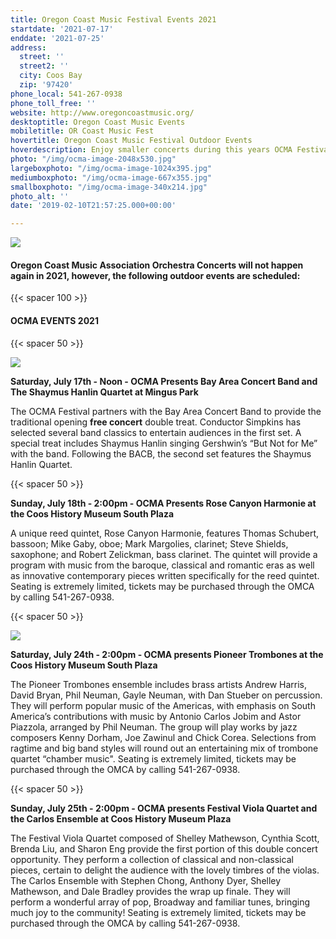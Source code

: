 ```yaml
---
title: Oregon Coast Music Festival Events 2021
startdate: '2021-07-17'
enddate: '2021-07-25'
address:
  street: ''
  street2: ''
  city: Coos Bay
  zip: '97420'
phone_local: 541-267-0938
phone_toll_free: ''
website: http://www.oregoncoastmusic.org/
desktoptitle: Oregon Coast Music Events
mobiletitle: OR Coast Music Fest
hovertitle: Oregon Coast Music Festival Outdoor Events
hoverdescription: Enjoy smaller concerts during this years OCMA Festival weeks.
photo: "/img/ocma-image-2048x530.jpg"
largeboxphoto: "/img/ocma-image-1024x395.jpg"
mediumboxphoto: "/img/ocma-image-667x355.jpg"
smallboxphoto: "/img/ocma-image-340x214.jpg"
photo_alt: ''
date: '2019-02-10T21:57:25.000+00:00'

---
```

![](/img/ocma-image.jpeg)

#### **Oregon Coast Music Association Orchestra Concerts will not happen again in 2021, however, the following outdoor events are scheduled:**

{{< spacer 100 >}}

#### **OCMA EVENTS 2021**

{{< spacer 50 >}}

![](/img/shaymus-cropped.jpg)

**Saturday, July 17th - Noon - OCMA Presents Bay Area Concert Band and The Shaymus Hanlin Quartet at Mingus Park**

The OCMA Festival partners with the Bay Area Concert Band to provide the traditional opening **free concert** double treat. Conductor Simpkins has selected several band classics to entertain audiences in the first set. A special treat includes Shaymus Hanlin singing Gershwin’s “But Not for Me” with the band. Following the BACB, the second set features the Shaymus Hanlin Quartet.

{{< spacer 50 >}}

**Sunday, July 18th - 2:00pm - OCMA Presents Rose Canyon Harmonie at the Coos History Museum South Plaza**

A unique reed quintet, Rose Canyon Harmonie, features Thomas Schubert, bassoon; Mike Gaby, oboe; Mark Margolies, clarinet; Steve Shields, saxophone; and Robert Zelickman, bass clarinet. The quintet will provide a program with music from the baroque, classical and romantic eras as well as innovative contemporary pieces written specifically for the reed quintet. Seating is extremely limited, tickets may be purchased through the OMCA by calling 541-267-0938. 

{{< spacer 50 >}}

![](/img/trombones-1.jpg)

**Saturday, July 24th - 2:00pm - OCMA presents Pioneer Trombones at the Coos History Museum South Plaza**

The Pioneer Trombones ensemble includes brass artists Andrew Harris, David Bryan, Phil Neuman, Gayle Neuman, with Dan Stueber on percussion. They will perform popular music of the Americas, with emphasis on South America’s contributions with music by Antonio Carlos Jobim and Astor Piazzola, arranged by Phil Neuman. The group will play works by jazz composers Kenny Dorham, Joe Zawinul and Chick Corea. Selections from ragtime and big band styles will round out an entertaining mix of trombone quartet “chamber music". Seating is extremely limited, tickets may be purchased through the OMCA by calling 541-267-0938.

{{< spacer 50 >}}

**Sunday, July 25th - 2:00pm - OCMA presents Festival Viola Quartet and the Carlos Ensemble at Coos History Museum Plaza**

The Festival Viola Quartet composed of Shelley Mathewson, Cynthia Scott, Brenda Liu, and Sharon Eng provide the first portion of this double concert opportunity. They perform a collection of classical and non-classical pieces, certain to delight the audience with the lovely timbres of the violas. The Carlos Ensemble with Stephen Chong, Anthony Dyer, Shelley Mathewson, and Dale Bradley provides the wrap up finale. They will perform a wonderful array of pop, Broadway and familiar tunes, bringing much joy to the community! Seating is extremely limited, tickets may be purchased through the OMCA by calling 541-267-0938.